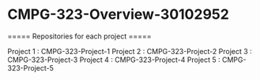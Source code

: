 # CMPG-323-Overview-30102952

===== Repositories for each project =====

Project 1 : CMPG-323-Project-1
Project 2 : CMPG-323-Project-2
Project 3 : CMPG-323-Project-3
Project 4 : CMPG-323-Project-4
Project 5 : CMPG-323-Project-5
